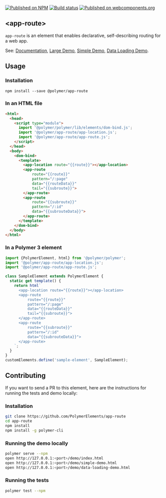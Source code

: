 [![Published on NPM](https://img.shields.io/npm/v/@polymer/app-route.svg)](https://www.npmjs.com/package/@polymer/app-route)
[![Build status](https://travis-ci.org/PolymerElements/app-route.svg?branch=master)](https://travis-ci.org/PolymerElements/app-route)
[![Published on webcomponents.org](https://img.shields.io/badge/webcomponents.org-published-blue.svg)](https://webcomponents.org/element/@polymer/app-route)


## &lt;app-route&gt;
`app-route` is an element that enables declarative, self-describing routing
for a web app.

See: [Documentation](https://www.webcomponents.org/element/@polymer/app-route),
  [Large Demo](https://www.webcomponents.org/element/@polymer/app-route/demo/demo/index.html),
  [Simple Demo](https://www.webcomponents.org/element/@polymer/app-route/demo/demo/simple-demo.html),
  [Data Loading Demo](https://www.webcomponents.org/element/@polymer/app-route/demo/demo/data-loading-demo.html).

## Usage

### Installation
```
npm install --save @polymer/app-route
```

### In an HTML file
```html
<html>
  <head>
    <script type="module">
      import '@polymer/polymer/lib/elements/dom-bind.js';
      import '@polymer/app-route/app-location.js';
      import '@polymer/app-route/app-route.js';
    </script>
  </head>
  <body>
    <dom-bind>
      <template>
        <app-location route="{{route}}"></app-location>
        <app-route
            route="{{route}}"
            pattern="/:page"
            data="{{routeData}}"
            tail="{{subroute}}">
        </app-route>
        <app-route
            route="{{subroute}}"
            pattern="/:id"
            data="{{subrouteData}}">
        </app-route>
      </template>
    </dom-bind>
  </body>
</html>
```

### In a Polymer 3 element
```js
import {PolymerElement, html} from '@polymer/polymer';
import '@polymer/app-route/app-location.js';
import '@polymer/app-route/app-route.js';

class SampleElement extends PolymerElement {
  static get template() {
    return html`
      <app-location route="{{route}}"></app-location>
      <app-route
          route="{{route}}"
          pattern="/:page"
          data="{{routeData}}"
          tail="{{subroute}}">
      </app-route>
      <app-route
          route="{{subroute}}"
          pattern="/:id"
          data="{{subrouteData}}">
      </app-route>
    `;
  }
}
customElements.define('sample-element', SampleElement);
```

## Contributing
If you want to send a PR to this element, here are the instructions for running
the tests and demo locally:

### Installation
```sh
git clone https://github.com/PolymerElements/app-route
cd app-route
npm install
npm install -g polymer-cli
```

### Running the demo locally
```sh
polymer serve --npm
open http://127.0.0.1:<port>/demo/index.html
open http://127.0.0.1:<port>/demo/simple-demo.html
open http://127.0.0.1:<port>/demo/data-loading-demo.html
```

### Running the tests
```sh
polymer test --npm
```
